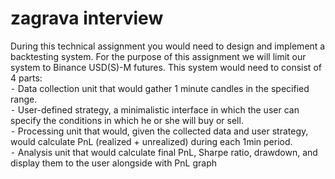 # zagrava interview
During this technical assignment you would need to design and implement a backtesting system. For the purpose of this assignment we will limit our system to Binance USD(S)-M futures. This system would need to consist of 4 parts:<br />
 ⁃ Data collection unit that would gather 1 minute candles in the specified range.<br />
 ⁃ User-defined strategy, a minimalistic interface in which the user can specify the conditions in which he or she will buy or sell.<br />
 ⁃ Processing unit that would, given the collected data and user strategy, would calculate PnL (realized + unrealized) during each 1min period.<br />
 ⁃ Analysis unit that would calculate final PnL, Sharpe ratio, drawdown, and display them to the user alongside with PnL graph<br />
